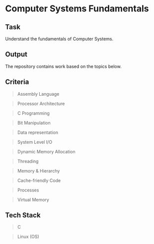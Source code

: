 # Computer Systems Fundamentals

## Task
Understand the fundamentals of Computer Systems.

## Output
The repository contains work based on the topics below.

## Criteria
> Assembly Language

> Processor Architecture

> C Programming

> Bit Manipulation

> Data representation

> System Level I/O

> Dynamic Memory Allocation

> Threading

> Memory & Hierarchy

> Cache-friendly Code

> Processes

> Virtual Memory

## Tech Stack
> C

> Linux (OS)
